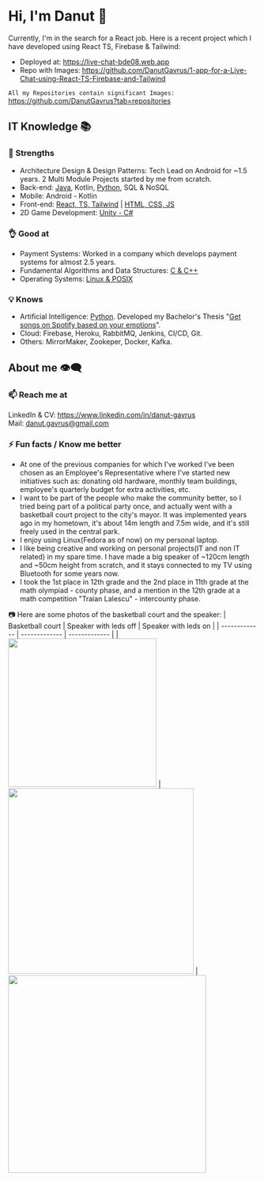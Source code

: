 # Hi, I'm Danut 👋
Currently, I'm in the search for a React job. Here is a recent project which I have developed using React TS, Firebase & Tailwind:
* Deployed at: https://live-chat-bde08.web.app
* Repo with Images: https://github.com/DanutGavrus/1-app-for-a-Live-Chat-using-React-TS-Firebase-and-Tailwind

`All my Repositories contain significant Images: `https://github.com/DanutGavrus?tab=repositories

## IT Knowledge 📚
### 💪 Strengths
- Architecture Design & Design Patterns: Tech Lead on Android for ~1.5 years. 2 Multi Module Projects started by me from scratch.
- Back-end: [Java](https://github.com/DanutGavrus/5-apps-in-Java-with-GUIs), Kotlin, [Python](https://github.com/DanutGavrus/1-app-for-Web-Scalping-using-Selenium-in-Python), SQL & NoSQL
- Mobile: Android - Kotlin
- Front-end: [React, TS, Tailwind](https://github.com/DanutGavrus/1-app-for-a-Live-Chat-using-React-TS-Firebase-and-Tailwind) | [HTML, CSS, JS](https://github.com/DanutGavrus/2-old-apps-for-web)
- 2D Game Development: [Unity - C#](https://github.com/DanutGavrus/7-mobile-games-using-CSharp-in-Unity)

### 👌 Good at
- Payment Systems: Worked in a company which develops payment systems for almost 2.5 years.
- Fundamental Algorithms and Data Structures: [C & C++](https://github.com/DanutGavrus/9-apps-in-C-about-Fundamental-Algorithms-and-Data-Structures)
- Operating Systems: [Linux & POSIX](https://github.com/DanutGavrus/3-apps-in-C-for-POSIX)

### 💡 Knows
- Artificial Intelligence: [Python](https://github.com/DanutGavrus/_bachelor_thesis_Get-songs-on-Spotify-based-on-your-emotions). Developed my Bachelor's Thesis "[Get songs on Spotify based on your emotions](https://github.com/DanutGavrus/_bachelor_thesis_Get-songs-on-Spotify-based-on-your-emotions)".
- Cloud: Firebase, Heroku, RabbitMQ, Jenkins, CI/CD, Git.
- Others: MirrorMaker, Zookeper, Docker, Kafka.

## About me 👁️‍🗨️
### 📫 Reach me at
LinkedIn & CV: https://www.linkedin.com/in/danut-gavrus  
Mail: [danut.gavrus@gmail.com](mailto:danut.gavrus@gmail.com)

### ⚡ Fun facts / Know me better
- At one of the previous companies for which I've worked I've been chosen as an Employee's Representative where I've started new initiatives such as: donating old hardware, monthly team buildings, employee's quarterly budget for extra activities, etc.  
- I want to be part of the people who make the community better, so I tried being part of a political party once, and actually went with a basketball court project to the city's mayor. It was implemented years ago in my hometown, it's about 14m length and 7.5m wide, and it's still freely used in the central park.  
- I enjoy using Linux(Fedora as of now) on my personal laptop.  
- I like being creative and working on personal projects(IT and non IT related) in my spare time. I have made a big speaker of ~120cm length and ~50cm height from scratch, and it stays connected to my TV using Bluetooth for some years now.  
- I took the 1st place in 12th grade and the 2nd place in 11th grade at the math olympiad - county phase, and a mention in the 12th grade at a math competition "Traian Lalescu" - intercounty phase.

📷 Here are some photos of the basketball court and the speaker:
| Basketball court | Speaker with leds off  | Speaker with leds on |
| ------------- | ------------- | ------------- |
| <img src="https://github.com/DanutGavrus/Photos/blob/master/10.%20Basketball%20court.png" width="300"> | <img src="https://github.com/DanutGavrus/Photos/blob/master/2.%20Photo%20Of%20Speaker.jpg" width="375"> | <img src="https://github.com/DanutGavrus/Photos/blob/master/1.%20Photo%20With%20Leds%20On.jpg" width="400">
